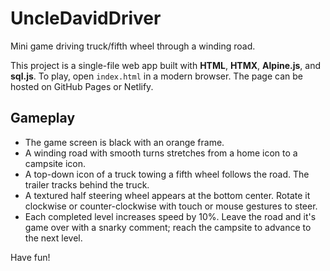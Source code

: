 # UncleDavidDriver

Mini game driving truck/fifth wheel through a winding road.

This project is a single-file web app built with **HTML**, **HTMX**, **Alpine.js**, and **sql.js**.  To play, open `index.html` in a modern browser. The page can be hosted on GitHub Pages or Netlify.

## Gameplay

* The game screen is black with an orange frame.
* A winding road with smooth turns stretches from a home icon to a campsite icon.
* A top-down icon of a truck towing a fifth wheel follows the road. The trailer tracks behind the truck.
* A textured half steering wheel appears at the bottom center. Rotate it clockwise or counter-clockwise with touch or mouse gestures to steer.
* Each completed level increases speed by 10%. Leave the road and it's game over with a snarky comment; reach the campsite to advance to the next level.

Have fun!
